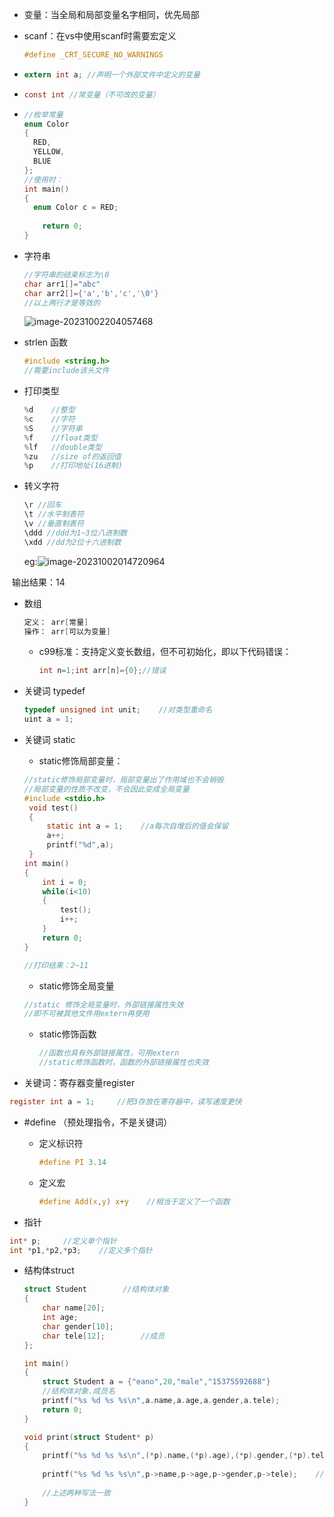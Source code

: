 * 变量：当全局和局部变量名字相同，优先局部

* scanf：在vs中使用scanf时需要宏定义

  ```c
  #define _CRT_SECURE_NO_WARNINGS
  ```

  

* ```c
  extern int a;	//声明一个外部文件中定义的变量
  ```

* ```c
  const int //常变量（不可改的变量）
  ```

* ```c
  //枚举常量
  enum Color
  {
  	RED,
  	YELLOW,
  	BLUE
  };
  //使用时：
  int main()
  {
  	enum Color c = RED;
      
      return 0;
  }		
  ```

* 字符串

  ```c
  //字符串的结束标志为\0
  char arr1[]="abc"
  char arr2[]={'a','b','c','\0'}
  //以上两行才是等效的
  ```

  ![image-20231002204057468](C:\Users\93415\AppData\Roaming\Typora\typora-user-images\image-20231002204057468.png)

* strlen 函数

  ```c
  #include <string.h>
  //需要include该头文件
  ```

* 打印类型

  ```c
  %d	//整型
  %c	//字符
  %S	//字符串
  %f	//float类型
  %lf	//double类型
  %zu	//size of的返回值
  %p	//打印地址(16进制)
  ```

* 转义字符

  ```c
  \r //回车
  \t //水平制表符
  \v //垂直制表符
  \ddd //ddd为1~3位八进制数
  \xdd //dd为2位十六进制数
  ```

  eg:![image-20231002014720964](C:\Users\93415\AppData\Roaming\Typora\typora-user-images\image-20231002014720964.png)

​		输出结果：14

* 数组

  ```c
  定义： arr[常量]
  操作： arr[可以为变量]
  ```

  * c99标准：支持定义变长数组，但不可初始化，即以下代码错误：

    ```c
    int n=1;int arr[n]={0};//错误
    ```

* 关键词 typedef

  ```c
  typedef unsigned int unit;	//对类型重命名
  uint a = 1;
  ```

  

* 关键词 static

  * static修饰局部变量：

  ```c
  //static修饰局部变量时，局部变量出了作用域也不会销毁
  //局部变量的性质不改变，不会因此变成全局变量
  #include <stdio.h>
   void test()
   {
       static int a = 1;	//a每次自增后的值会保留
       a++;
       printf("%d",a);
   }
  int main()
  {
      int i = 0;
      while(i<10)
      {
          test();
          i++;
      }
      return 0;
  }
  
  //打印结果：2~11
  ```

  * static修饰全局变量

  ```c
  //static 修饰全局变量时，外部链接属性失效
  //即不可被其他文件用extern再使用
  ```

  * static修饰函数

    ```c
    //函数也具有外部链接属性，可用extern
    //static修饰函数时，函数的外部链接属性也失效
    ```

    

* 关键词：寄存器变量register

```c
register int a = 1;		//把3存放在寄存器中，读写速度更快
```

* #define		（预处理指令，不是关键词）

  * 定义标识符

    ```c
    #define PI 3.14
    ```

  * 定义宏

    ```c
    #define Add(x,y) x+y	//相当于定义了一个函数
    ```



* 指针

```c
int* p;		//定义单个指针
int *p1,*p2,*p3;	//定义多个指针
```

* 结构体struct

  ```c
  struct Student		//结构体对象
  {
      char name[20];
      int age;
      char gender[10];
      char tele[12];		//成员
  };
  
  int main()
  {
      struct Student a = {"eano",20,"male","15375592688"}
      //结构体对象.成员名
      printf("%s %d %s %s\n",a.name,a.age,a.gender,a.tele);
      return 0;
  }
  ```

  ```c
  void print(struct Student* p)
  {
      printf("%s %d %s %s\n",(*p).name,(*p).age),(*p).gender,(*p).tele);	//(*结构体指针).成员名
      
      printf("%s %d %s %s\n",p->name,p->age,p->gender,p->tele);    //结构体指针变量->成员名
      
      //上述两种写法一致
  }
  ```

  

